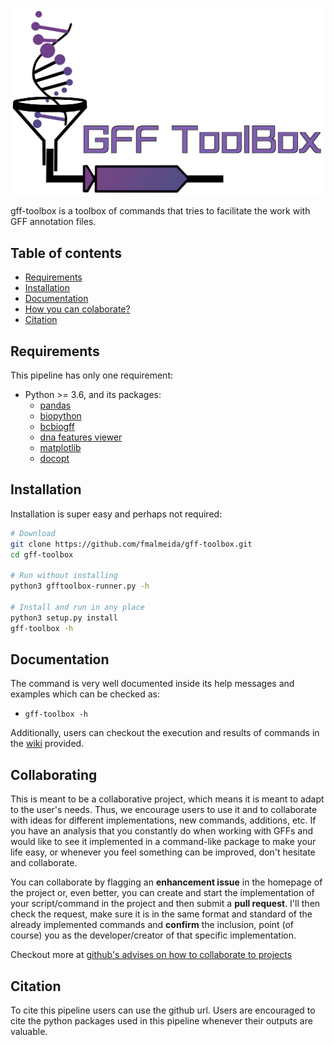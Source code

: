 <p align="left">
<img src="https://github.com/fmalmeida/gff-toolbox/raw/master/images/GFF_ToolBox.png" alt="logo" width="500px"/>
</p>

gff-toolbox is a toolbox of commands that tries to facilitate the work with GFF annotation files.

## Table of contents

* [Requirements](https://github.com/fmalmeida/gff-toolbox#requirements)
* [Installation](https://github.com/fmalmeida/gff-toolbox#installation)
* [Documentation](https://github.com/fmalmeida/gff-toolbox#documentation)
* [How you can colaborate?](https://github.com/fmalmeida/gff-toolbox#collaborating)
* [Citation](https://github.com/fmalmeida/gff-toolbox#citation)

## Requirements

This pipeline has only one requirement:

* Python >= 3.6, and its packages:
    * [pandas](https://pandas.pydata.org/)
    * [biopython](https://biopython.org/)
    * [bcbiogff](https://github.com/chapmanb/bcbb/tree/master/gff)
    * [dna features viewer](https://github.com/Edinburgh-Genome-Foundry/DnaFeaturesViewer)
    * [matplotlib](https://matplotlib.org/)
    * [docopt](http://docopt.org/)

## Installation

Installation is super easy and perhaps not required:

```bash
# Download
git clone https://github.com/fmalmeida/gff-toolbox.git
cd gff-toolbox

# Run without installing
python3 gfftoolbox-runner.py -h

# Install and run in any place
python3 setup.py install
gff-toolbox -h
```

## Documentation

The command is very well documented inside its help messages and examples which can be checked as:

* `gff-toolbox -h`

Additionally, users can checkout the execution and results of commands in the [wiki](https://github.com/fmalmeida/gff-toolbox/wiki) provided.

## Collaborating

This is meant to be a collaborative project, which means it is meant to adapt to the user's needs. Thus, we encourage users to use it and to collaborate with ideas for different implementations, new commands, additions, etc. If you have an analysis that you constantly do when working with GFFs and would like to see it implemented in a command-like package to make your life easy, or whenever you feel something can be improved, don't hesitate and collaborate.

You can collaborate by flagging an **enhancement issue** in the homepage of the project or, even better, you can create and start the implementation of your script/command in the project and then submit a **pull request**. I'll then check the request, make sure it is in the same format and standard of the already implemented commands and **confirm** the inclusion, point (of course) you as the developer/creator of that specific implementation.

Checkout more at [github's advises on how to collaborate to projects](https://docs.github.com/en/free-pro-team@latest/github/collaborating-with-issues-and-pull-requests)

## Citation

To cite this pipeline users can use the github url. Users are encouraged to cite the python packages used in this pipeline whenever their outputs are valuable.
